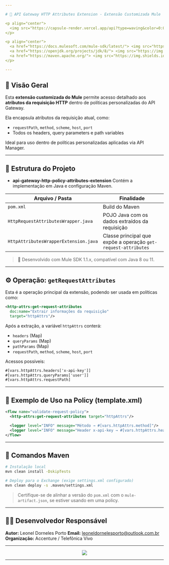 ```yaml
---

# 🔌 API Gateway HTTP Attributes Extension - Extensão Customizada Mule

<p align="center">
  <img src="https://capsule-render.vercel.app/api?type=waving&color=0:0C2340,100:00BFFF&height=220&section=header&text=Extens%C3%A3o%20de%20Atributos%20HTTP&fontSize=40&fontColor=ffffff&animation=fadeIn" alt="Extension Banner" />
</p>

<p align="center">
  <a href="https://docs.mulesoft.com/mule-sdk/latest/"> <img src="https://img.shields.io/badge/Mule%20SDK-M%C3%B3dulo%20de%20Extens%C3%A3o-003B71?logo=mulesoft" /></a>
  <a href="https://openjdk.org/projects/jdk/8/"> <img src="https://img.shields.io/badge/Java-8%20%2F%2011-FF6A00?logo=java" /></a>
  <a href="https://maven.apache.org/"> <img src="https://img.shields.io/badge/Maven-3.x-C71A36?logo=apache-maven" /></a>
</p>

---
```


## 📖 Visão Geral

Esta **extensão customizada do Mule** permite acesso detalhado aos **atributos da requisição HTTP** dentro de políticas personalizadas do API Gateway.

Ela encapsula atributos da requisição atual, como:

* `requestPath`, `method`, `scheme`, `host`, `port`
* Todos os headers, query parameters e path variables

Ideal para uso dentro de políticas personalizadas aplicadas via API Manager.

---

## 📂 Estrutura do Projeto

* **api-gateway-http-policy-attributes-extension**
  Contém a implementação em Java e configuração Maven.

| Arquivo / Pasta                       | Finalidade                                                     |
| ------------------------------------- | -------------------------------------------------------------- |
| `pom.xml`                             | Build do Maven                                                 |
| `HttpRequestAttributesWrapper.java`   | POJO Java com os dados extraídos da requisição                 |
| `HttpAttributesWrapperExtension.java` | Classe principal que expõe a operação `get-request-attributes` |

> 🧱 Desenvolvido com Mule SDK 1.1.x, compatível com Java 8 ou 11.

---

## ⚙️ Operação: `getRequestAttributes`

Esta é a operação principal da extensão, podendo ser usada em políticas como:

```xml
<http-attrs:get-request-attributes
  doc:name="Extrair informações da requisição"
  target="httpAttrs"/>
```

Após a extração, a variável `httpAttrs` conterá:

* `headers` (Map)
* `queryParams` (Map)
* `pathParams` (Map)
* `requestPath`, `method`, `scheme`, `host`, `port`

Acessos possíveis:

```xml
#[vars.httpAttrs.headers['x-api-key']]
#[vars.httpAttrs.queryParams['user']]
#[vars.httpAttrs.requestPath]
```

---

## 🧪 Exemplo de Uso na Policy (template.xml)

```xml
<flow name="validate-request-policy">
  <http-attrs:get-request-attributes target="httpAttrs"/>

  <logger level="INFO" message="Método → #[vars.httpAttrs.method]"/>
  <logger level="INFO" message="Header x-api-key → #[vars.httpAttrs.headers['x-api-key']]"/>
</flow>
```

---

## 🧰 Comandos Maven

```bash
# Instalação local
mvn clean install -DskipTests

# Deploy para o Exchange (exige settings.xml configurado)
mvn clean deploy -s .maven/settings.xml
```

> Certifique-se de alinhar a versão do `pom.xml` com o `mule-artifact.json`, se estiver usando em uma policy.

---

## 👨‍💼 Desenvolvedor Responsável

**Autor:** Leonel Dorneles Porto
**Email:** [leoneldornelesporto@outlook.com.br](mailto:leoneldornelesporto@outlook.com.br)
**Organização:** Accenture / Telefônica Vivo

---

<p align="center">
  <img src="https://readme-typing-svg.demolab.com?font=Fira+Code&size=22&pause=1000&color=00BFFF&center=true&vCenter=true&width=1000&lines=Extens%C3%A3o+reutiliz%C3%A1vel+para+captura+de+atributos+HTTP+em+pol%C3%ADticas+personalizadas!"/>
</p>

---